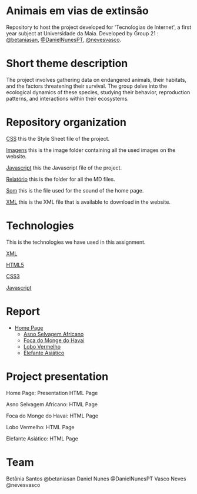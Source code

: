 # Animais em vias de extinsão
Repository to host the project developed for 'Tecnologias de Internet', a first year subject at Universidade da Maia. Developed by Group 21 : [@betaniasan](https://www.github.com/betaniasan), [@DanielNunesPT](https://www.github.com/DanielNunesPT), [@nevesvasco](https://www.github.com/nevesvasco).

# Short theme description
The project involves gathering data on endangered animals, their habitats, and the factors threatening their survival. The group delve into the ecological dynamics of these species, studying their behavior, reproduction patterns, and interactions within their ecosystems.

# Repository organization
[CSS](../inf22tig01/css/style.css) this the Style Sheet file of the project.

[Imagens](../inf22tig01/imagens/) this is the image folder containing all the used images on the website.

[Javascript](../inf22tig01/javascript/script.js) this the Javascript file of the project.

[Relatório](../inf22tig01/relatorio/) this is the folder for all the MD files.

[Som](../inf22tig01/som/animalsounds.mp3) this is the file used for the sound of the home page.

[XML](../inf22tig01/xml/xml.xml) this is the XML file that is available to download in the website.

# Technologies
This is the technologies we have used in this assignment.

[XML](https://www.w3schools.com/xml/)

[HTML5](https://www.w3schools.com/html/) 

[CSS3](https://www.w3schools.com/css/)

[Javascript](https://www.w3schools.com/js/)

# Report
* [Home Page](../inf22tig01/home.html)
    * [Asno Selvagem Africano](../inf22tig01/asno.html)
    * [Foca do Monge do Havai](../inf22tig01/foca.html)
    * [Lobo Vermelho](../inf22tig01/lobo.html)
    * [Elefante Asiático](../inf22tig01/elefante.html)

# Project presentation
Home Page: Presentation
HTML Page

Asno Selvagem Africano: 
HTML Page

Foca do Monge do Havai:
HTML Page

Lobo Vermelho:
HTML Page

Elefante Asiático:
HTML Page

# Team
Betânia Santos @betaniasan
Daniel Nunes @DanielNunesPT
Vasco Neves @nevesvasco
